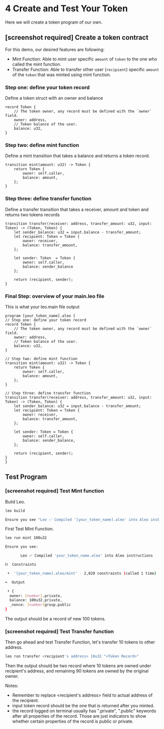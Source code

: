 # 4 Create and Test Your Token


Here we will create a token program of our own.

## [screenshot required] Create a token contract

For this demo, our desired features are following:

- Mint Function: Able to mint user specific `amount` of `token` to the one who called the mint function.
- Transfer Function: Able to transfer other user (`recipient`) specific `amount` of the `token` that was minted using mint function.

### Step one: define your token record

Define a token struct with an owner and balance

```leo
record Token {
    // The token owner, any record must be defined with the `owner` field.
    owner: address,
    // Token balance of the user.
    balance: u32,
}
```

### Step two: define mint function
Define a mint transition that takes a balance and returns a token record.

```leo
transition mint(amount: u32) -> Token {
    return Token {
        owner: self.caller,
        balance: amount,
    };
}
```

### Step three: define transfer function
Define a transfer transition that takes a receiver, amount and token and returns two tokens records

```leo
transition transfer(receiver: address, transfer_amount: u32, input: Token) -> (Token, Token) {
    let sender_balance: u32 = input.balance - transfer_amount;
    let recipient: Token = Token {
        owner: receiver,
        balance: transfer_amount,
    };

    let sender: Token  = Token {
        owner: self.caller,
        balance: sender_balance
    };

    return (recipient, sender);
}
```

### Final Step: overview of your main.leo file
This is what your leo.main file output

```leo
program [your_token_name].aleo {
// Step one: define your token record
record Token {
    // The token owner, any record must be defined with the `owner` field.
    owner: address,
    // Token balance of the user.
    balance: u32,
}

// Step two: define mint function
transition mint(amount: u32) -> Token {
    return Token {
        owner: self.caller,
        balance: amount,
    };
}

// Step three: define transfer function
transition transfer(receiver: address, transfer_amount: u32, input: Token) -> (Token, Token) {
    let sender_balance: u32 = input.balance - transfer_amount;
    let recipient: Token = Token {
        owner: receiver,
        balance: transfer_amount,
    };

    let sender: Token = Token {
        owner: self.caller,
        balance: sender_balance,
    };

    return (recipient, sender);
}
}
```

## Test Program

### [screenshot required] Test Mint function

Build Leo.
```bash
leo build

Ensure you see "Leo ✅ Compiled '[your_token_name].aleo' into Aleo instructions"
```

First Test Mint Function.
```bash
leo run mint 100u32

Ensure you see:

       Leo ✅ Compiled 'your_token_name.aleo' into Aleo instructions

⛓  Constraints

 •  '[your_token_name].aleo/mint' - 2,020 constraints (called 1 time)

➡️  Output

 • {
  owner: [number].private,
  balance: 100u32.private,
  _nonce: [number]group.public
}

```

The output should be a record of new 100 tokens.

### [screenshot required] Test Transfer function

Then go ahead and test Transfer Function, let's transfer 10 tokens to other address.
```bash
leo run transfer <recipient's address> 10u32 "<Token Record>"
```

Then the output should be two record where 10 tokens are owned under recipient's address, and remaining 90 tokens are owned by the original owner.

Notes:
- Remember to replace <recipient's address> field to actual address of the recipient.
- input token record should be the one that is returned after you minted. 
- the record logged on terminal usually has ".private", ".public" keywords after all properties of the record. Those are just indicators to show whether certain properties of the record is public or private.
